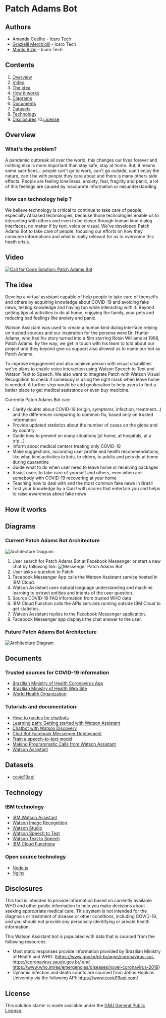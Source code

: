 # Patch Adams Bot

## Authors

- [Amanda Coelho](https://www.linkedin.com/in/amanda-coelho-69737151/) - Icaro Tech
- [Grazielli Merchiolli](https://www.linkedin.com/in/grazimerchiolli/) - Icaro Tech
- [Murilo Bizin](https://www.linkedin.com/in/murilobizin/) - Icaro Tech

## Contents

1. [Overview](#overview)
2. [Video](#video)
3. [The idea](#the-idea)
4. [How it works](#how-it-works)
5. [Diagrams](#diagrams)
6. [Documents](#documents)
7. [Datasets](#datasets)
8. [Technology](#technology)
9. [Disclosures](#disclosures)
10.[License](#license)

## Overview

### What's the problem?

A pandemic outbreak all over the world, this changes our lives forever and nothing else is more important than stay safe, stay at home. But, it means some sacrifices... people can't go to work, can't go outside, can't enjoy the nature, can't be with people they care about and there is many others side effects. People are feeling loneliness, anxiety, fear, fragility and panic, a lot of this feelings are caused by inaccurate information or misunderstanding.

### How can technology help ?

We believe technology is critical to continue to take care of people, especially AI based technologies, because those technologies enable us to interacting with others and even to be closer through human kind dialog interfaces, no matter if by text, voice or visual. We've developed Patch Adams Bot to take care of people, focusing our efforts on how they consume informations and what is really relevant for us to overcome this heath crisis.

## Video

[![Call for Code Solution: Patch Adams Bot](https://img.youtube.com/vi/EVfvIT4uGwk/0.jpg)](https://youtu.be/EVfvIT4uGwk)

## The idea

Develop a virtual assistant capable of help people to take care of thenselfs and others by acquiring knowledge about COVID-19 and avoiding fake news, testing knowledge and having fun while interacting with it. Beyond getting tips of activities to do at home, enjoying the family, your pets and reducing bad feelings like anxiety and panic.

Watson Assistant was used to create a human kind dialog interface relying on trusted sources and our inspiration for the persona were Dr. Hunter Adams, who had his story turned into a film starring Robin Williams at 1998, Patch Adams. By the way, we get in touch with his team to told about our project and they beyond give us support also allowed us to name our bot as Patch Adams.

To improve engagement and also achieve person with visual disabilities we've plans to enable voice interaction using Watson Speech to Text and Watson Text to Speech. We also want to integrate Patch with Watson Visual Recognition to check if somebody is using the right mask when leave home is needed. A further step would be add geolocation to help users to find a better place to get medical assistance or even buy medicine.

Currently Patch Adams Bot can:
- Clarify doubts about COVID-19 (origin, symptoms, infection, treatment...) and the differences comparing to common flu, based only on trusted information
- Provide updated statistics about the number of cases on the globe and by country
- Guide how to prevent on many situations (at home, at hospitals, at a trip...) 
- Inform about medical centers treating only COVID-19
- Make suggestions, according user profile and health recommendations, like what kind activities to kids, to elders, to adults and pets do at home during quarantine
- Guide what to do when user need to leave home or receiving packages
- Assist users to take care of yourself and others, even when are somebody with COVID-19 recovering at your home
- Teaching how to deal with and the most common fake news in Brazil
- Test your knowledge by a Quiz! with scores that entertain you and helps to raise awareness about fake news

## How it works

## Diagrams

### Current Patch Adams Bot Architecture

![Architecture Diagram](/assets/diagrams/arch-as-is.png)

1. User search for Patch Adams Bot at Facebook Messenger or start a new chat by following link: ![Messenger Patch Adams Bot](m.me/PatchAdamsBot)
2. User asks a question to Patch.
3. Facebook Messenger App calls the Watson Assistant service hosted in IBM Cloud.
4. Watson Assistant uses natural language understanding and machine learning to extract entities and intents of the user question.
5. Source COVID-19 FAQ information from trusted WHO data
6. IBM Cloud Function calls the APIs services running outside IBM Cloud to get statistics.
7. Watson Assistant replies to the Facebook Messenger application.
8. Facebook Messenger app displays the chat answer to the user.

### Future Patch Adams Bot Architecture

![Architecture Diagram](/assets/diagrams/arch-to-be.png)

## Documents

### Trusted sources for COVID-19 information
- [Brazilian Ministry of Health Coronavírus App](https://www.gov.br/pt-br/apps/coronavirus-sus)
- [Brazilian Ministry of Health Web Site](https://coronavirus.saude.gov.br/)
- [World Health Organization](https://www.who.int/es/emergencies/diseases/novel-coronavirus-2019)

### Tutorials and documentation:

- [How-to guides for chatbots](https://www.ibm.com/watson/how-to-build-a-chatbot)
- [Learning path: Getting started with Watson Assistant](https://developer.ibm.com/series/learning-path-watson-assistant/)
- [Chatbot with Watson Discovery](https://github.com/IBM/watson-discovery-sdu-with-assistant)
- [Chat Bot Facebook Messenger Deployment](https://cloud.ibm.com/docs/assistant?topic=assistant-deploy-facebook)
- [Train a speech-to-text model](https://developer.ibm.com/patterns/customize-and-continuously-train-your-own-watson-speech-service/)
- [Making Programmatic Calls from Watson Assistant](https://cloud.ibm.com/docs/assistant?topic=assistant-dialog-webhooks)
- [Watson Assistant](https://cloud.ibm.com/docs/assistant?topic=assistant-getting-started)

## Datasets

- [covid19api](https://covid19api.com/)

## Technology

### IBM technology

- [IBM Watson Assistant](https://www.ibm.com/cloud/watson-assistant/)
- [Watson Image Recognition](https://www.ibm.com/cloud/watson-visual-recognition)
- [Watson Studio](https://www.ibm.com/watson/services/watson-studio/)
- [Watson Speech to Text](https://www.ibm.com/cloud/watson-speech-to-text)
- [Watson Text to Speech](https://www.ibm.com/cloud/watson-text-to-speech)
- [IBM Cloud Functions](https://cloud.ibm.com/functions/)

### Open source technology

- [Node.js](https://nodejs.org/en/)
- [Nginx](https://www.nginx.com)

## Disclosures

This tool is intended to provide information based on currently available WHO and other public information to help you make decisions about seeking appropriate medical care. This system is not intended for the diagnosis or treatment of disease or other conditions, including COVID-19, and you should not provide any personally identifying or private health information.

This Watson Assistant bot is populated with data that is sourced from the following resources:

- Most static responses provide information provided by Brazilian Ministry of Health and WHO: (https://www.gov.br/pt-br/apps/coronavirus-sus, https://coronavirus.saude.gov.br/ and https://www.who.int/es/emergencies/diseases/novel-coronavirus-2019)
- Dynamic infection and death counts are sourced from Johns Hopkins University via the following API: https://www.covid19api.com/

## License

This solution starter is made available under the [GNU General Public License](LICENSE).